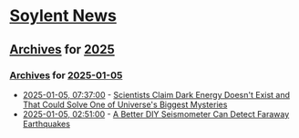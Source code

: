 # [Soylent News](../../../README.md)

## [Archives](../../index.md) for [2025](../index.md)

### [Archives](../../index.md) for [2025-01-05](index.md)

* [2025-01-05, 07:37:00](https://soylentnews.org/article.pl?sid=25/01/04/159246&from=rss) - [Scientists Claim Dark Energy Doesn't Exist and That Could Solve One of Universe's Biggest Mysteries](https://soylentnews.org/article.pl?sid=25/01/04/159246&from=rss)
* [2025-01-05, 02:51:00](https://soylentnews.org/article.pl?sid=25/01/04/153244&from=rss) - [A Better DIY Seismometer Can Detect Faraway Earthquakes](https://soylentnews.org/article.pl?sid=25/01/04/153244&from=rss)
